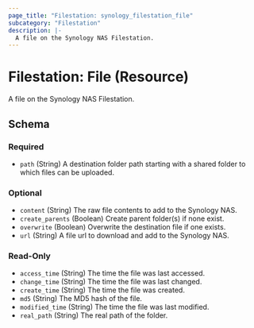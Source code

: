 ```yaml
---
page_title: "Filestation: synology_filestation_file"
subcategory: "Filestation"
description: |-
  A file on the Synology NAS Filestation.
---
```


# Filestation: File (Resource)

A file on the Synology NAS Filestation.



<!-- schema generated by tfplugindocs -->
## Schema

### Required

- `path` (String) A destination folder path starting with a shared folder to which files can be uploaded.

### Optional

- `content` (String) The raw file contents to add to the Synology NAS.
- `create_parents` (Boolean) Create parent folder(s) if none exist.
- `overwrite` (Boolean) Overwrite the destination file if one exists.
- `url` (String) A file url to download and add to the Synology NAS.

### Read-Only

- `access_time` (String) The time the file was last accessed.
- `change_time` (String) The time the file was last changed.
- `create_time` (String) The time the file was created.
- `md5` (String) The MD5 hash of the file.
- `modified_time` (String) The time the file was last modified.
- `real_path` (String) The real path of the folder.